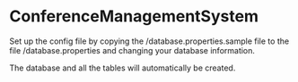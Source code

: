 # ConferenceManagementSystem

Set up the config file by copying the /database.properties.sample file to the file /database.properties and changing your database information.

The database and all the tables will automatically be created.
